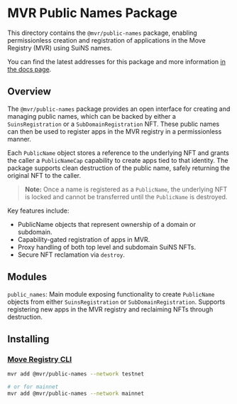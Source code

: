 # MVR Public Names Package

This directory contains the `@mvr/public-names` package, enabling permissionless creation and registration of applications in the Move Registry (MVR) using SuiNS names.

You can find the latest addresses for this package and more information [in the docs page](https://docs.suins.io/move-registry).

## Overview

The `@mvr/public-names` package provides an open interface for creating and managing public names, which can be backed by either a `SuinsRegistration` or a `SubDomainRegistration` NFT. These public names can then be used to register apps in the MVR registry in a permissionless manner.

Each `PublicName` object stores a reference to the underlying NFT and grants the caller a `PublicNameCap` capability to create apps tied to that identity. The package supports clean destruction of the public name, safely returning the original NFT to the caller.

> **Note:** Once a name is registered as a `PublicName`, the underlying NFT is locked and cannot be transferred until the `PublicName` is destroyed.

Key features include:

-   PublicName objects that represent ownership of a domain or subdomain.
-   Capability-gated registration of apps in MVR.
-   Proxy handling of both top level and subdomain SuiNS NFTs.
-   Secure NFT reclamation via `destroy`.

## Modules

`public_names`: Main module exposing functionality to create `PublicName` objects from either `SuinsRegistration` or `SubDomainRegistration`. Supports registering new apps in the MVR registry and reclaiming NFTs through destruction.

## Installing

### [Move Registry CLI](https://docs.mvr.app/move-registry)

```bash
mvr add @mvr/public-names --network testnet

# or for mainnet
mvr add @mvr/public-names --network mainnet
```
